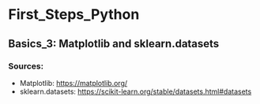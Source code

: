 # First_Steps_Python

## Basics_3: Matplotlib and sklearn.datasets
### Sources:
- Matplotlib: https://matplotlib.org/
- sklearn.datasets: https://scikit-learn.org/stable/datasets.html#datasets
